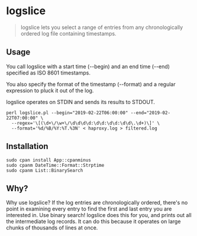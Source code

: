 # logslice

> logslice lets you select a range of entries from any chronologically ordered
> log file containing timestamps.

## Usage

You call logslice with a start time (--begin) and an end time (--end) specified as ISO 8601 timestamps.

You also specify the format of the timestamp (--format) and a regular expression to pluck it out of the log.

logslice operates on STDIN and sends its results to STDOUT.

```
perl logslice.pl --begin="2019-02-22T06:00:00" --end="2019-02-22T07:00:00" \
  --regex='\[(\d+\/\w+\/\d\d\d\d:\d\d:\d\d:\d\d\.\d+)\]' \
  --format='%d/%B/%Y:%T.%3N' < haproxy.log > filtered.log
```

## Installation

```
sudo cpan install App::cpanminus
sudo cpanm DateTime::Format::Strptime
sudo cpanm List::BinarySearch
```

## Why?

Why use logslice? If the log entries are chronologically ordered, there's no point in examining every entry to find the first and last entry you are interested in. Use binary search! logslice does this for you, and prints out all the intermediate log records.
It can do this because it operates on large chunks of thousands of lines at once.
